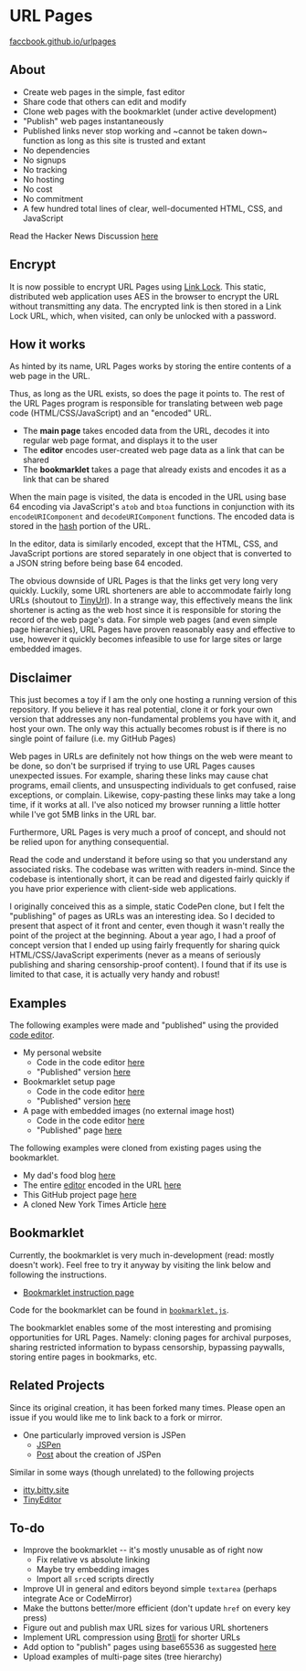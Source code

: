 # URL Pages

[faccbook.github.io/urlpages](http://faccbook.github.io/urlpages)

## About

- Create web pages in the simple, fast editor
- Share code that others can edit and modify
- Clone web pages with the bookmarklet (under active development)
- "Publish" web pages instantaneously
- Published links never stop working and ~cannot be taken down~ function as
  long as this site is trusted and extant
- No dependencies
- No signups
- No tracking
- No hosting
- No cost
- No commitment
- A few hundred total lines of clear, well-documented HTML, CSS, and JavaScript

Read the Hacker News Discussion
[here](https://news.ycombinator.com/item?id=20317840)


## Encrypt

It is now possible to encrypt URL Pages using [Link
Lock](https://github.com/jstrieb/link-lock). This static, distributed web
application uses AES in the browser to encrypt the URL without transmitting any
data. The encrypted link is then stored in a Link Lock URL, which, when
visited, can only be unlocked with a password.


## How it works

As hinted by its name, URL Pages works by storing the entire contents of a web
page in the URL.

Thus, as long as the URL exists, so does the page it points to. The rest of the
URL Pages program is responsible for translating between web page code
(HTML/CSS/JavaScript) and an "encoded" URL.

- The **main page** takes encoded data from the URL, decodes it into regular
  web page format, and displays it to the user
- The **editor** encodes user-created web page data as a link that can be
  shared
- The **bookmarklet** takes a page that already exists and encodes it as a link
  that can be shared

When the main page is visited, the data is encoded in the URL using base 64
encoding via JavaScript's `atob` and `btoa` functions in conjunction with its
`encodeURIComponent` and `decodeURIComponent` functions. The encoded data is
stored in the
[hash](https://developer.mozilla.org/en-US/docs/Web/API/URL/hash#Examples)
portion of the URL.

In the editor, data is similarly encoded, except that the HTML, CSS, and
JavaScript portions are stored separately in one object that is converted to a
JSON string before being base 64 encoded.

The obvious downside of URL Pages is that the links get very long very quickly.
Luckily, some URL shorteners are able to accommodate fairly long URLs (shoutout
to [TinyUrl](http://tinyurl.com)). In a strange way, this effectively means the
link shortener is acting as the web host since it is responsible for storing
the record of the web page's data. For simple web pages (and even simple page
hierarchies), URL Pages have proven reasonably easy and effective to use,
however it quickly becomes infeasible to use for large sites or large embedded
images.


## Disclaimer

This just becomes a toy if I am the only one hosting a running version of this
repository. If you believe it has real potential, clone it or fork your own
version that addresses any non-fundamental problems you have with it, and host
your own. The only way this actually becomes robust is if there is no single
point of failure (i.e. my GitHub Pages)

Web pages in URLs are definitely not how things on the web were meant to be
done, so don't be surprised if trying to use URL Pages causes unexpected
issues. For example, sharing these links may cause chat programs, email
clients, and unsuspecting individuals to get confused, raise exceptions, or
complain. Likewise, copy-pasting these links may take a long time, if it works
at all. I've also noticed my browser running a little hotter while I've got 5MB
links in the URL bar.

Furthermore, URL Pages is very much a proof of concept, and should not be
relied upon for anything consequential.

Read the code and understand it before using so that you understand any
associated risks. The codebase was written with readers in-mind. Since the
codebase is intentionally short, it can be read and digested fairly quickly if
you have prior experience with client-side web applications.

I originally conceived this as a simple, static CodePen clone, but I felt the
"publishing" of pages as URLs was an interesting idea. So I decided to present
that aspect of it front and center, even though it wasn't really the point of
the project at the beginning. About a year ago, I had a proof of concept
version that I ended up using fairly frequently for sharing quick
HTML/CSS/JavaScript experiments (never as a means of seriously publishing and
sharing censorship-proof content). I found that if its use is limited to that
case, it is actually very handy and robust!


## Examples

The following examples were made and "published" using the provided [code
editor](http://jstrieb.github.io/urlpages/editor).

- My personal website
    - Code in the code editor [here](https://tinyurl.com/y64dmsqm)
    - "Published" version [here](https://tinyurl.com/y5w9ybk2)
- Bookmarklet setup page
    - Code in the code editor [here](https://tinyurl.com/y5r8y4v4)
    - "Published" version [here](https://tinyurl.com/y3lw36uh)
- A page with embedded images (no external image host)
    - Code in the code editor
      [here](http://jstrieb.github.io/urlpages/examples/embed-code.html)
    - "Published" page
      [here](http://jstrieb.github.io/urlpages/examples/embed-page.html)

The following examples were cloned from existing pages using the bookmarklet.

- My dad's food blog
  [here](http://jstrieb.github.io/urlpages/examples/food-blog.html)
- The entire [editor](http://jstrieb.github.io/urlpages/editor) encoded in the
  URL [here](https://tinyurl.com/y6nx5347)
- This GitHub project page
  [here](http://jstrieb.github.io/urlpages/examples/project-page.html)
- A cloned New York Times Article
  [here](http://jstrieb.github.io/urlpages/examples/nyt.html)


## Bookmarklet

Currently, the bookmarklet is very much in-development (read: mostly doesn't
work). Feel free to try it anyway by visiting the link below and following the
instructions.
- [Bookmarklet instruction page](https://tinyurl.com/y3lw36uh)

Code for the bookmarklet can be found in
[`bookmarklet.js`](https://github.com/jstrieb/urlpages/blob/master/bookmarklet.js).

The bookmarklet enables some of the most interesting and promising
opportunities for URL Pages. Namely: cloning pages for archival purposes,
sharing restricted information to bypass censorship, bypassing paywalls,
storing entire pages in bookmarks, etc.


## Related Projects

Since its original creation, it has been forked many times. Please open an
issue if you would like me to link back to a fork or mirror.
- One particularly improved version is JSPen
    - [JSPen](http://jspen.co)
    - [Post](https://medium.com/swlh/creating-jspen-a-codepen-like-editor-that-stores-pages-in-urls-b163934f06c8)
      about the creation of JSPen

Similar in some ways (though unrelated) to the following projects
- [itty.bitty.site](https://github.com/alcor/itty-bitty)
- [TinyEditor](https://github.com/umpox/TinyEditor)


## To-do

- Improve the bookmarklet -- it's mostly unusable as of right now
    - Fix relative vs absolute linking
    - Maybe try embedding images
    - Import all `src`ed scripts directly
- Improve UI in general and editors beyond simple `textarea` (perhaps integrate
  Ace or CodeMirror)
- Make the buttons better/more efficient (don't update `href` on every key
  press)
- Figure out and publish max URL sizes for various URL shorteners
- Implement URL compression using
  [Brotli](https://en.wikipedia.org/wiki/Brotli) for shorter URLs
- Add option to "publish" pages using base65536 as suggested
  [here](https://github.com/jstrieb/urlpages/issues/5)
- Upload examples of multi-page sites (tree hierarchy)
